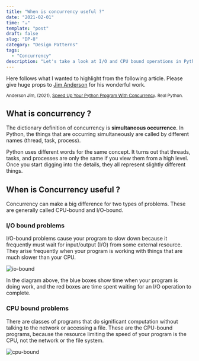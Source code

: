 ```yaml
---
title: "When is concurrency useful ?"
date: "2021-02-01"
time: "☕️"
template: "post"
draft: false
slug: "DP-8"
category: "Design Patterns"
tags:
  - "Concurrency"
description: "Let's take a look at I/O and CPU bound operations in Python with Jim Anderson"
---
```


Here follows what I wanted to highlight from the following article. Please give huge props to [Jim Anderson](https://realpython.com/team/janderson/) for his wonderful work.

<sub>Anderson Jim, (2021), [Speed Up Your Python Program With Concurrency](https://realpython.com/python-concurrency/#when-is-concurrency-useful). Real Python.</sub>

## What is concurrency ?

The dictionary definition of concurrency is **simultaneous occurrence**. In Python, the things that are occurring simultaneously are called by different names (thread, task, process).

Python uses different words for the same concept. It turns out that threads, tasks, and processes are only the same if you view them from a high level. Once you start digging into the details, they all represent slightly different things.

## When is Concurrency useful ?

Concurrency can make a big difference for two types of problems. These are generally called CPU-bound and I/O-bound.

### I/O bound problems

I/O-bound problems cause your program to slow down because it frequently must wait for input/output (I/O) from some external resource. They arise frequently when your program is working with things that are much slower than your CPU.

![io-bound](/media/concurrency/iobound.png)

In the diagram above, the blue boxes show time when your program is doing work, and the red boxes are time spent waiting for an I/O operation to complete. 

### CPU bound problems

There are classes of programs that do significant computation without talking to the network or accessing a file. These are the CPU-bound programs, because the resource limiting the speed of your program is the CPU, not the network or the file system.

![cpu-bound](/media/concurrency/cpubound.png)

